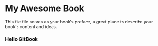 # My Awesome Book

This file file serves as your book's preface, a great place to describe your book's content and ideas.



### Hello GitBook



